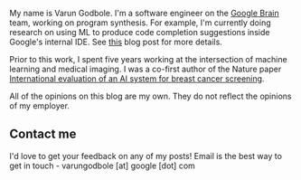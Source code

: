 My name is Varun Godbole. I'm a software engineer on the [Google Brain](https://research.google/teams/brain/) team, working on program synthesis. For example, I'm currently doing research on using ML to produce code completion suggestions inside Google's internal IDE. See [this](https://ai.googleblog.com/2022/07/ml-enhanced-code-completion-improves.html) blog post for more details.

Prior to this work, I spent five years working at the intersection of machine learning and medical imaging. I was a co-first author of the Nature paper [International evaluation of an AI system for breast cancer screening](https://www.nature.com/articles/s41586-019-1799-6).

All of the opinions on this blog are my own. They do not reflect the opinions of my employer.

## Contact me

I'd love to get your feedback on any of my posts! Email is the best way to get in touch - varungodbole [at] google [dot] com
